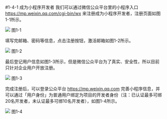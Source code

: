 #1-4-1 成为小程序开发者
我们可以通过微信公众平台里的小程序入口 https://mp.weixin.qq.com/cgi-bin/wx 来注册成为小程序开发者，注册页面如图1-1所示。

![](/assets/图1-1.png)
图1-1

填写完邮箱、密码等信息，点击注册按钮，激活邮箱如图1-2所示。

![](/assets/图1-2.png)
图1-2

最后登记用户信息如图1-3所示，但是微信公众平台为了真实、安全性，所以目前只针对企业用户开放注册。

![](/assets/图1-3.png)
图1-3

完成注册后，可以登录公众平台 https://mp.weixin.qq.com 完善小程序信息，并可以通过「用户身份」为普通用户绑定为项目的开发者身份（注：已认证最多可绑20名开发者，未认证最多可绑10名开发者），如图1-4所示。

![](/assets/图1-4.png)
图1-4
